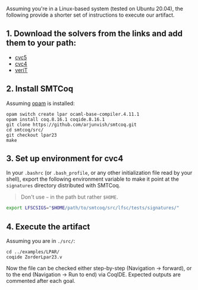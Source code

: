 Assuming you're in a Linux-based system (tested on Ubuntu 20.04),
the following provide a shorter set of 
instructions to execute our artifact.

## 1. Download the solvers from the links and add them to your path:
- [cvc5](https://homepage.divms.uiowa.edu/~viswanathn/lpar23/cvc5-1.0.4.noIte.zip)
- [cvc4](http://cvc4.cs.stanford.edu/downloads/builds/x86_64-linux-opt/cvc4-1.6-x86_64-linux-opt)
- [veriT](https://www.lri.fr/~keller/Documents-recherche/Smtcoq/veriT9f48a98.tar.gz)

## 2. Install SMTCoq
Assuming [opam](https://opam.ocaml.org) is installed:
```
opam switch create lpar ocaml-base-compiler.4.11.1
opam install coq.8.16.1 coqide.8.16.1
git clone https://github.com/arjunvish/smtcoq.git
cd smtcoq/src/
git checkout lpar23
make
```

## 3. Set up environment for cvc4
In your `.bashrc` (or `.bash_profile`, or any other initialization file read by
your shell), export the following environment variable to make it point at the
`signatures` directory distributed with SMTCoq.

> Don't use `~` in the path but rather `$HOME`.

```bash
export LFSCSIGS="$HOME/path/to/smtcoq/src/lfsc/tests/signatures/"
```

## 4. Execute the artifact
Assuming you are in `./src/`:
```
cd ../examples/LPAR/ 
coqide ZorderLpar23.v
```
Now the file can be checked either step-by-step
(Navigation -> forward), or to the end
(Navigation -> Run to end) via CoqIDE. Expected outputs 
are commented after each goal. 
